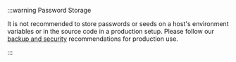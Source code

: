 :::warning Password Storage

It is not recommended to store passwords or seeds on a host's environment variables or in the source code in a production
setup. Please follow our [backup and security](https://wiki.iota.org/introduction/guides/backup_security)
recommendations for production use.

:::
